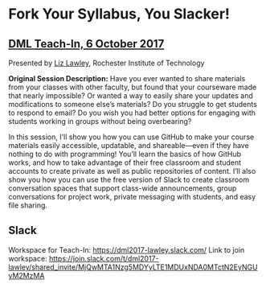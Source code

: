 # Fork Your Syllabus, You Slacker! <br>

## [DML Teach-In, 6 October 2017](https://dml2017.dmlhub.net/schedule/)

Presented by [Liz Lawley](http://lawley.rit.edu/), Rochester Institute of Technology

**Original Session Description:** Have you ever wanted to share materials from your classes with other faculty, but found that your courseware made that nearly impossible? Or wanted a way to easily share your updates and modifications to someone else’s materials? Do you struggle to get students to respond to email? Do you wish you had better options for engaging with students working in groups without being overbearing? 

In this session, I'll show you how you can use GitHub to make your course materials easily accessible, updatable, and shareable—even if they have nothing to do with programming! You’ll learn the basics of how GitHub works, and how to take advantage of their free classroom and student accounts to create private as well as public repositories of content. I’ll also show you how you can use the free version of Slack to create classroom conversation spaces that support class-wide announcements, group conversations for project work, private messaging with students, and easy file sharing. 

## Slack
Workspace for Teach-In: https://dml2017-lawley.slack.com/
Link to join workspace: https://join.slack.com/t/dml2017-lawley/shared_invite/MjQwMTA1Nzg5MDYyLTE1MDUxNDA0MTctN2EyNGUyM2MzMA


